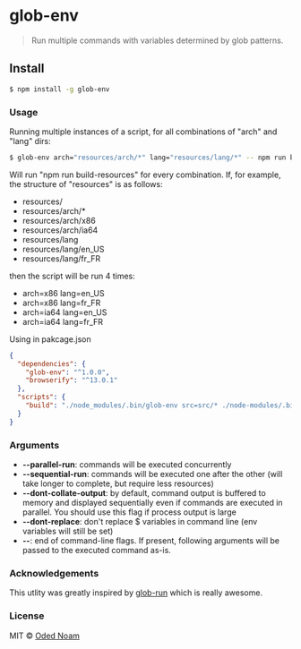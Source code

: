 # glob-env

> Run multiple commands with variables determined by glob patterns.

## Install
```sh
$ npm install -g glob-env
```

### Usage

Running multiple instances of a script, for all combinations of "arch" and "lang" dirs:
```sh
$ glob-env arch="resources/arch/*" lang="resources/lang/*" -- npm run build-resources --lang $lang --arch $arch
```
Will run "npm run build-resources" for every combination. If, for example, the structure of "resources" is as follows:
* resources/
* resources/arch/*
* resources/arch/x86
* resources/arch/ia64
* resources/lang
* resources/lang/en_US
* resources/lang/fr_FR

then the script will be run 4 times:

* arch=x86 lang=en_US
* arch=x86 lang=fr_FR
* arch=ia64 lang=en_US
* arch=ia64 lang=fr_FR

Using in pakcage.json
```json
{
  "dependencies": {
    "glob-env": "^1.0.0",
    "browserify": "^13.0.1"
  },
  "scripts": {
    "build": "./node_modules/.bin/glob-env src=src/* ./node-modules/.bin/browserify src/${src} dist/${src}"
  }
}
```


### Arguments
* **--parallel-run**: commands will be executed concurrently
* **--sequential-run**: commands will be executed one after the other (will take longer to complete, but require less resources)
* **--dont-collate-output**: by default, command output is buffered to memory and displayed sequentially even if commands are executed in parallel. You should use this flag if process output is large
* **--dont-replace**: don't replace $ variables in command line (env variables will still be set)
* **--**: end of command-line flags. If present, following arguments will be passed to the executed command as-is.

### Acknowledgements
This utlity was greatly inspired by [glob-run](https://www.npmjs.com/package/glob-run) which is really awesome.

### License
MIT © [Oded Noam](http://odednoam.com)
